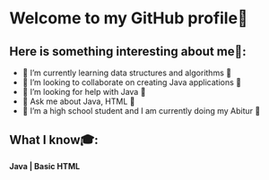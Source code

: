 # Welcome to my GitHub profile👋

## Here is something interesting about me🤣:

- 🔭 I’m currently learning data structures and algorithms 🔭
- 👯 I’m looking to collaborate on creating Java applications 👯
- 🤔 I’m looking for help with Java 🤔
- 💬 Ask me about Java, HTML 💬
- 🧑 I’m a high school student and I am currently doing my Abitur 🧑

##  What I know🎓:

**Java | Basic HTML**
